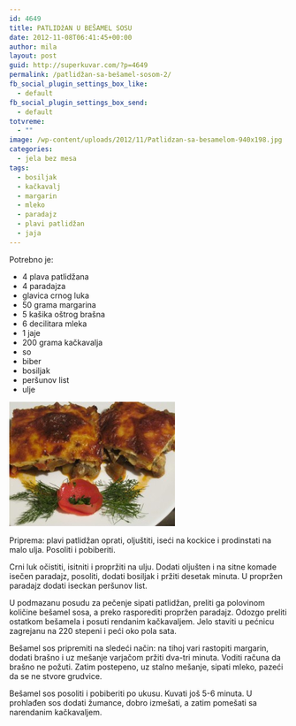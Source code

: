 ```yaml
---
id: 4649
title: PATLIDžAN U BEŠAMEL SOSU
date: 2012-11-08T06:41:45+00:00
author: mila
layout: post
guid: http://superkuvar.com/?p=4649
permalink: /patlidžan-sa-bešamel-sosom-2/
fb_social_plugin_settings_box_like:
  - default
fb_social_plugin_settings_box_send:
  - default
totvreme:
  - ""
image: /wp-content/uploads/2012/11/Patlidzan-sa-besamelom-940x198.jpg
categories:
  - jela bez mesa
tags:
  - bosiljak
  - kačkavalj
  - margarin
  - mleko
  - paradajz
  - plavi patlidžan
  - jaja
---
```

Potrebno je:

  * 4 plava patlidžana
  * 4 paradajza
  * glavica crnog luka
  * 50 grama margarina
  * 5 kašika oštrog brašna
  * 6 decilitara mleka
  * 1 jaje
  * 200 grama kačkavalja
  * so
  * biber
  * bosiljak
  * peršunov list
  * ulje

<img class="alignnone size-medium wp-image-4650" title="Patlidzan sa besamelom" src="/wp-content/uploads/2012/11/Patlidzan-sa-besamelom-300x225.jpg" alt="" width="300" height="225" /> 

Priprema: plavi patlidžan oprati, oljuštiti, iseći na kockice i prodinstati na malo ulja. Posoliti i pobiberiti.

Crni luk očistiti, isitniti i propržiti na ulju. Dodati oljušten i na sitne komade isečen paradajz, posoliti, dodati bosiljak i pržiti desetak minuta. U propržen paradajz dodati iseckan peršunov list.

U podmazanu posudu za pečenje sipati patlidžan, preliti ga polovinom količine bešamel sosa, a preko rasporediti propržen paradajz. Odozgo preliti ostatkom bešamela i posuti rendanim kačkavaljem. Jelo staviti u pećnicu zagrejanu na 220 stepeni i peći oko pola sata.

Bešamel sos pripremiti na sledeći način: na tihoj vari rastopiti margarin, dodati brašno i uz mešanje varjačom pržiti dva-tri minuta. Voditi računa da brašno ne požuti. Zatim postepeno, uz stalno mešanje, sipati mleko, pazeći da se ne stvore grudvice.

Bešamel sos posoliti i pobiberiti po ukusu. Kuvati još 5-6 minuta. U prohlađen sos dodati žumance, dobro izmešati, a zatim pomešati sa narendanim kačkavaljem.